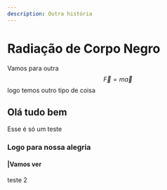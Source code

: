 ```yaml
---
description: Outra história
---
```


# Radiação de Corpo Negro

Vamos para outra $$\vec{F}=m\vec{a}$$ logo temos outro tipo de coisa  

## Olá tudo bem

Esse é só um teste



### Logo para nossa alegria



#### \|Vamos ver

teste 2





